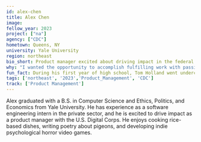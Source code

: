 ```yaml
---
id: alex-chen
title: Alex Chen
image: 
fellow_year: 2023
project: ["na"]
agency: ["CDC"]
hometown: Queens, NY
university: Yale University
region: northeast
bio_short: Product manager excited about driving impact in the federal government
why: "I wanted the opportunity to accomplish fulfilling work with passionate people."
fun_fact: During his first year of high school, Tom Holland went undercover pretending to be a student at Alex's school. 
tags: ['northeast', '2023','Product_Management', 'CDC']
track: ['Product Management']
---
```


Alex graduated with a B.S. in Computer Science and Ethics, Politics, and Economics from Yale University. He has experience as a software engineering intern in the private sector, and he is excited to drive impact as a product manager with the U.S. Digital Corps. He enjoys cooking rice-based dishes, writing poetry about pigeons, and developing indie psychological horror video games. 